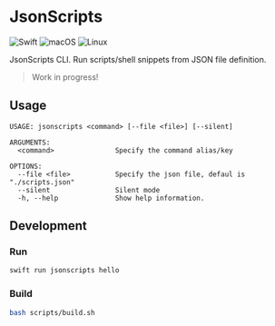 # JsonScripts

![Swift](https://img.shields.io/badge/swift-F54A2A?style=for-the-badge&logo=swift&logoColor=white)
![macOS](https://img.shields.io/badge/mac%20os-000000?style=for-the-badge&logo=macos&logoColor=F0F0F0)
![Linux](https://img.shields.io/badge/Linux-FCC624?style=for-the-badge&logo=linux&logoColor=black)

JsonScripts CLI.
Run scripts/shell snippets from JSON file definition.

> Work in progress!

## Usage

```
USAGE: jsonscripts <command> [--file <file>] [--silent]

ARGUMENTS:
  <command>               Specify the command alias/key

OPTIONS:
  --file <file>           Specify the json file, defaul is "./scripts.json"
  --silent                Silent mode
  -h, --help              Show help information.
```

## Development

### Run

```sh
swift run jsonscripts hello
```

### Build

```sh
bash scripts/build.sh
```
